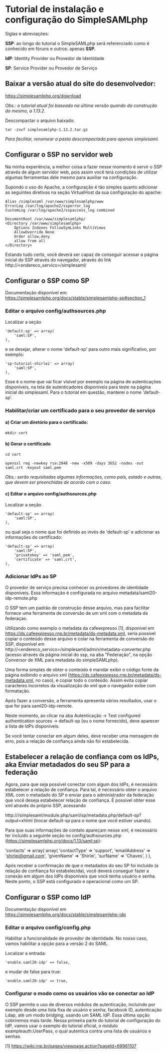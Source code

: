 # Tutorial de instalação e configuração do SimpleSAMLphp

Siglas e abreviações:

**SSP**: ao longo do tutorial o SimpleSAMLphp será referenciado como é conhecido em fóruns e outros: apenas **SSP.**

**IdP**: Identity Provider ou Provedor de Identidade

**SP**: Service Provider ou Provedor de Serviço

## Baixar a versão atual do site do desenvolvedor:

https://simplesamlphp.org/download

*Obs.: o tutorial atual foi baseado na última versão quando da construção do mesmo, a 1.13.2.*


Descompactar o arquivo baixado:

`tar -zxvf simplesamlphp-1.13.2.tar.gz`

*Para facilitar, renomear a pasta descompactada para apenas simplesaml.*

## Configurar o SSP no servidor web

Na minha experiência, a melhor coisa a fazer nesse momento é servir o SSP através de algum servidor web, pois assim você terá condições de utilizar algumas ferramentas dele mesmo para auxiliar na configuração.

Supondo o uso do Apache, a configuração é tão simples quanto  adicionar as seguintes diretivas na seção VirtualHost da sua configuração do apache:


    Alias /simplesaml /var/www/simplesamlphp/www
    ErrorLog /var/log/apache2/ssperror_log
    CustomLog /var/log/apache2/sspaccess_log combined

    DocumentRoot /var/www/simplesamlphp/
    <Directory /var/www/simplesamlphp>
        Options Indexes FollowSymLinks MultiViews
        AllowOverride None
        Order allow,deny
        allow from all
    </Directory>

Estando tudo certo, você deverá ser capaz de conseguir acessar a página inicial do SSP através do navegador, através do link http://<endereco_servico>/simplesaml/

## Configurar o SSP como SP

Documentação disponível em: https://simplesamlphp.org/docs/stable/simplesamlphp-sp#section_1

### Editar o arquivo config/authsources.php

Localizar a seção 

    'default-sp' => array(
        'saml:SP',
    ),


e se desejar, alterar o nome 'default-sp' para outro mais significativo, por exemplo:

    'sp-tutorial-shirlei' => array(
        'saml:SP',
    ),


Esse é o nome que vai ficar visível por exemplo na página de autenticações disponíveis, na tela de autenticadores disponíveis para teste na página inicial do simplesaml.
Para o tutorial em questão, manterei o nome 'default-sp'.

### Habilitar/criar um certificado para o seu provedor de serviço

#### a) Criar um diretório para o certificado:

`mkdir cert`

#### b) Gerar o certificado

`cd cert`

`openssl req -newkey rsa:2048 -new -x509 -days 3652 -nodes -out saml.crt -keyout saml.pem`

*Obs.: serão requisitadas algumas informações, como país, estado e outras, que devem ser preenchidas de acordo com o caso.*

#### c) Editar o arquivo config/authsources.php

Localizar a seção 

    'default-sp' => array(
        'saml:SP',
    ),

ou qual seja o nome que foi definido ao invés de 'default-sp' e adicionar as informações do certificado:


    'default-sp' => array(
        'saml:SP',
        'privatekey' => 'saml.pem',
        'certificate' => 'saml.crt',
    ),


### Adicionar IdPs ao SP

O provedor de serviço precisa conhecer os provedores de identidade disponíveis. Essa informação é configurada no arquivo 
metadata/saml20-idp-remote.php

O SSP tem um padrão de construção desse arquivo, mas para facilitar fornece uma ferramenta de conversão de um xml com o metadata da federaçao.

Utilizando como exemplo o metadata da cafeexpresso [1], disponível em https://ds.cafeexpresso.rnp.br/metadata/ds-metadata.xml,
seria possível copiar o conteúdo desse arquivo e colar na ferramenta de conversão do SSP, disponível em 
http://<endereco_servico>/simplesaml/admin/metadata-converter.php (acesso através da página inicial do ssp, na aba "Federação", na opção Conversor de XML para metadata do simpleSAMLphp).

Uma forma simples de obter o conteúdo é mandar exibir o código fonte da página exibindo o arquivo xml (https://ds.cafeexpresso.rnp.br/metadata/ds-metadata.xml, no caso), e copiar todo o conteúdo. Assim evita copiar caracteres incorretos da visualização do xml que o navegador exibe com formatação.

Após fazer a conversão, a ferramenta apresenta vários resultados, usar o que for para saml20-idp-remote.

Neste momento, ao clicar na aba Autenticação -> Test configured authentication sources -> default-sp (ou o nome fornecido), deve aparecer a lista de IdPs disponíveis.

Se você tentar conectar em algum deles, deve receber uma mensagem de erro, pois a relação de confiança ainda não foi estabelecida.

## Estabelecer a relação de confiança com os IdPs, aka Enviar metadados do seu SP para a federação

Agora, para que seja possível conectar com algum dos IdPs, é necessário estabelecer a relação de confiança.
Para tal, é necessário obter o arquivo XML com o metadado do SP e enviar para o administrador da federação que você deseja estabelecer relação de confiança.
É possível obter esse xml através do próprio SSP, acessando 

http://<host>/simplesaml/module.php/saml/sp/metadata.php/default-sp?output=xhtml (trocar default-sp para o nome que você estiver usando).

Para que suas informações de contato apareçam nesse xml, é necessário ter incluído a seguinte seção no config/authsources.php (https://simplesamlphp.org/docs/1.13/saml:sp):

'contacts' => array(
        array(
            'contactType'       => 'support',
            'emailAddress'      => 'shirlei@gmail.com',
            'givenName'         => 'Shirlei',
            'surName'           => 'Chaves',
        )
    ),

Após receber a confirmação de que o metadados do seu SP foi incluído (a relação de confiança foi estabelecida), você deverá conseguir fazer a conexão em algum dos IdPs disponíveis que você tenha usuário e senha.
Neste ponto, o SSP está configurado e operacional como um SP.


## Configurar o SSP como IdP

Documentação disponível em https://simplesamlphp.org/docs/stable/simplesamlphp-idp

### Editar o arquivo config/config.php

Habilitar a funcionalidade de provedor de identidade. No nosso caso, vamos habilitar a opção para a versão 2 do SAML.

Localizar a entrada:

    'enable.saml20-idp' => false,

e mudar de false para true:

    'enable.saml20-idp' => true,

### Configurar o modo como os usuários vão se conectar ao IdP

O SSP permite o uso de diversos módulos de autenticação, incluindo por exemplo desde uma lista fixa de usuário e senha, facebook ID, autenticação Ldap, até um modo *bridging*, usando um SAML IdP. Essa última opção cobriremos mais tarde. Nessa primeira parte do tutorial de configuração do IdP, vamos usar o exemplo do tutorial oficial, o módulo exampleauth:UserPass, o qual autentica contra uma lista de usuários e senhas.


[1] https://wiki.rnp.br/pages/viewpage.action?pageId=69961107
